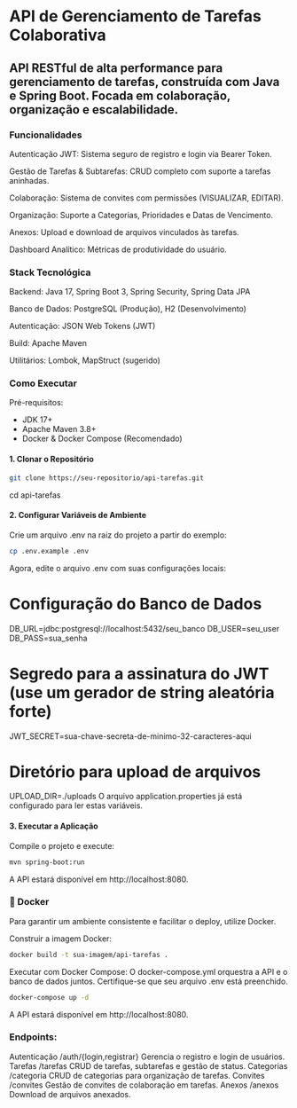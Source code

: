 # API de Gerenciamento de Tarefas Colaborativa
## API RESTful de alta performance para gerenciamento de tarefas, construída com Java e Spring Boot. Focada em colaboração, organização e escalabilidade.

### Funcionalidades

Autenticação JWT: Sistema seguro de registro e login via Bearer Token.

Gestão de Tarefas & Subtarefas: CRUD completo com suporte a tarefas aninhadas.

Colaboração: Sistema de convites com permissões (VISUALIZAR, EDITAR).

Organização: Suporte a Categorias, Prioridades e Datas de Vencimento.

Anexos: Upload e download de arquivos vinculados às tarefas.

Dashboard Analítico: Métricas de produtividade do usuário.

### Stack Tecnológica

Backend: Java 17, Spring Boot 3, Spring Security, Spring Data JPA

Banco de Dados: PostgreSQL (Produção), H2 (Desenvolvimento)

Autenticação: JSON Web Tokens (JWT)

Build: Apache Maven

Utilitários: Lombok, MapStruct (sugerido)

### Como Executar

Pré-requisitos:
  
- JDK 17+
- Apache Maven 3.8+
- Docker & Docker Compose (Recomendado)

#### 1. Clonar o Repositório
 
```bash
git clone https://seu-repositorio/api-tarefas.git
```
cd api-tarefas

#### 2. Configurar Variáveis de Ambiente

Crie um arquivo .env na raiz do projeto a partir do exemplo:

```bash
cp .env.example .env
```

Agora, edite o arquivo .env com suas configurações locais:

# Configuração do Banco de Dados
DB_URL=jdbc:postgresql://localhost:5432/seu_banco
DB_USER=seu_user
DB_PASS=sua_senha

# Segredo para a assinatura do JWT (use um gerador de string aleatória forte)
JWT_SECRET=sua-chave-secreta-de-minimo-32-caracteres-aqui

# Diretório para upload de arquivos
UPLOAD_DIR=./uploads
O arquivo application.properties já está configurado para ler estas variáveis.

#### 3. Executar a Aplicação

Compile o projeto e execute:

```bash
mvn spring-boot:run
```
A API estará disponível em http://localhost:8080.

### 🐳 Docker
Para garantir um ambiente consistente e facilitar o deploy, utilize Docker.

Construir a imagem Docker:

```bash
docker build -t sua-imagem/api-tarefas .
```

Executar com Docker Compose:
O docker-compose.yml orquestra a API e o banco de dados juntos. Certifique-se que seu arquivo .env está preenchido.

```bash
docker-compose up -d
```
A API estará disponível em http://localhost:8080.

### Endpoints:

Autenticação       /auth/{login,registrar}	  Gerencia o registro e login de usuários.
Tarefas	           /tarefas              	CRUD de tarefas, subtarefas e gestão de status.
Categorias	       /categoria	            CRUD de categorias para organização de tarefas.
Convites	         /convites	            Gestão de convites de colaboração em tarefas.
Anexos	           /anexos	              Download de arquivos anexados.
